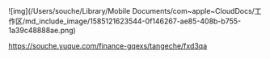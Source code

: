 ![img](/Users/souche/Library/Mobile Documents/com~apple~CloudDocs/工作区/md_include_image/1585121623544-0f146267-ae85-408b-b755-1a39c48888ae.png)

https://souche.yuque.com/finance-gqexs/tangeche/fxd3qa

